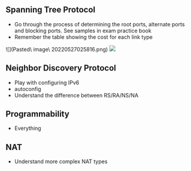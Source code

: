 ## Spanning Tree Protocol
 - Go through the process of determining the root ports, alternate ports and blocking ports.  See samples in exam practice book
 - Remember the table showing the cost for each link type


![](Pasted\ image\ 20220527025816.png)
![](images/Network_Redundancy-HSRP/Aspose.Words.d288ce6b-2660-4bd6-ae2c-d01060fe47f4.001.png)


## Neighbor Discovery Protocol
- Play with configuring IPv6
- autoconfig
- Understand the difference between RS/RA/NS/NA

## Programmability
 - Everything

## NAT
- Understand more complex NAT types
